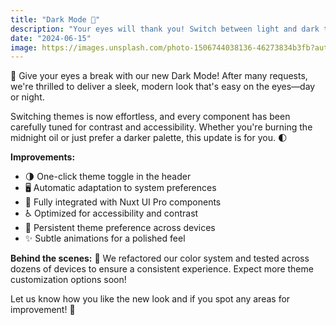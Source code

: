 ```yaml
---
title: "Dark Mode 🌙"
description: "Your eyes will thank you! Switch between light and dark themes with a single click. Fully integrated with Nuxt UI Pro."
date: "2024-06-15"
image: https://images.unsplash.com/photo-1506744038136-46273834b3fb?auto=format&fit=crop&w=800&q=80
---
```


🌙 Give your eyes a break with our new Dark Mode! After many requests, we're thrilled to deliver a sleek, modern look that's easy on the eyes—day or night.

Switching themes is now effortless, and every component has been carefully tuned for contrast and accessibility. Whether you're burning the midnight oil or just prefer a darker palette, this update is for you. 🌓

**Improvements:**
- 🌗 One-click theme toggle in the header
- 🖥️ Automatic adaptation to system preferences
- 🧩 Fully integrated with Nuxt UI Pro components
- ♿ Optimized for accessibility and contrast
- 💾 Persistent theme preference across devices
- ✨ Subtle animations for a polished feel

**Behind the scenes:** 🎨
We refactored our color system and tested across dozens of devices to ensure a consistent experience. Expect more theme customization options soon!

Let us know how you like the new look and if you spot any areas for improvement! 💬
